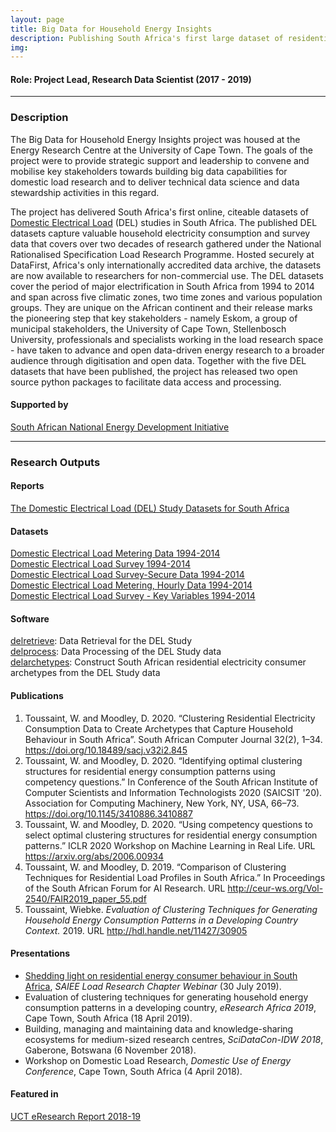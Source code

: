 ```yaml
---
layout: page
title: Big Data for Household Energy Insights
description: Publishing South Africa's first large dataset of residential electricity demand
img:
---
```


#### Role: Project Lead, Research Data Scientist (2017 - 2019)  
---
### Description
The Big Data for Household Energy Insights project was housed at the Energy Research Centre at the University of Cape Town. The goals of the project were to provide strategic support and leadership to convene and mobilise key stakeholders towards building big data capabilities for domestic load research and to deliver technical data science and data stewardship activities in this regard.

The project has delivered South Africa's first online, citeable datasets of <a href="https://www.datafirst.uct.ac.za/dataportal/index.php/catalog/NRSLR/about" target="_blank">Domestic Electrical Load</a> (DEL) studies in South Africa. The published DEL datasets capture valuable household electricity consumption and survey data that covers over two decades of research gathered under the National Rationalised Specification Load Research Programme. Hosted securely at DataFirst, Africa's only internationally accredited data archive, the datasets are now available to researchers for non-commercial use. The DEL datasets cover the period of major electrification in South Africa from 1994 to 2014 and span across five climatic zones, two time zones and various population groups. They are unique on the African continent and their release marks the pioneering step that key stakeholders - namely Eskom, a group of municipal stakeholders, the University of Cape Town, Stellenbosch University, professionals and specialists working in the load research space - have taken to advance and open data-driven energy research to a broader audience through digitisation and open data. Together with the five DEL datasets that have been published, the project has released two open source python packages to facilitate data access and processing.

#### Supported by  
<a href="https://www.sanedi.org.za/" target="_blank">South African National Energy Development Initiative</a>

---

### Research Outputs

#### Reports
<a href="https://doi.org/10.25375/uct.11774691.v1" target="_blank">The Domestic Electrical Load (DEL) Study Datasets for South Africa</a>

#### Datasets  
<a href="https://doi.org/10.25828/p3k7-r965" target="_blank">Domestic Electrical Load Metering Data 1994-2014</a>  
<a href="https://www.datafirst.uct.ac.za/dataportal/index.php/catalog/755" target="_blank">Domestic Electrical Load Survey 1994-2014</a>  
<a href="https://www.datafirst.uct.ac.za/dataportal/index.php/catalog/757" target="_blank">Domestic Electrical Load Survey-Secure Data 1994-2014</a>   
<a href="https://doi.org/10.25828/56nh-fw77" target="_blank">Domestic Electrical Load Metering, Hourly Data 1994-2014</a>  
<a href="https://doi.org/10.25828/mf8s-hh79" target="_blank">Domestic Electrical Load Survey - Key Variables 1994-2014</a>  

#### Software
<a href="https://github.com/wiebket/delretrieve" target="_blank">delretrieve</a>: Data Retrieval for the DEL Study  
<a href="https://github.com/wiebket/delprocess" target="_blank">delprocess</a>: Data Processing of the DEL Study data  
<a href="https://github.com/wiebket/delarchetypes" target="_blank">delarchetypes</a>: Construct South African residential electricity consumer archetypes from the DEL Study data  

#### Publications
1. Toussaint, W. and Moodley, D. 2020. “Clustering Residential Electricity Consumption Data to Create Archetypes that Capture Household Behaviour in South Africa”. South African Computer Journal 32(2), 1–34. <a href="https://doi.org/10.18489/sacj.v32i2.845" target="_blank">https://doi.org/10.18489/sacj.v32i2.845</a>
2. Toussaint, W. and Moodley, D. 2020. “Identifying optimal clustering structures for residential energy consumption patterns using competency questions.” In Conference of the South African Institute of Computer Scientists and Information Technologists 2020 (SAICSIT '20). Association for Computing Machinery, New York, NY, USA, 66–73. <a href="https://doi.org/10.1145/3410886.3410887" target="_blank">https://doi.org/10.1145/3410886.3410887</a>
3. Toussaint, W. and Moodley, D. 2020. “Using competency questions to select optimal clustering structures for residential energy consumption patterns.” ICLR 2020 Workshop on Machine Learning in Real Life. URL <a href="https://arxiv.org/abs/2006.00934" target="_blank">https://arxiv.org/abs/2006.00934</a>
4. Toussaint, W. and Moodley, D. 2019. “Comparison of Clustering Techniques for Residential Load Profiles in South Africa.” In Proceedings of the South African Forum for AI Research. URL <a href="http://ceur-ws.org/Vol-2540/FAIR2019_paper_55.pdf" target="_blank">http://ceur-ws.org/Vol-2540/FAIR2019_paper_55.pdf</a>
5. Toussaint, Wiebke. _Evaluation of Clustering Techniques for Generating Household Energy Consumption Patterns in a Developing Country Context._ 2019. URL <a href="http://hdl.handle.net/11427/30905" target="_blank">http://hdl.handle.net/11427/30905</a>

#### Presentations
* <a href="https://youtu.be/ULBfbPN5i7I" target="_blank">Shedding light on residential energy consumer behaviour in South Africa</a>, _SAIEE Load Research Chapter Webinar_ (30 July 2019).   
* Evaluation of clustering techniques for generating household energy consumption patterns in a developing country, _eResearch Africa 2019_, Cape Town, South Africa (18 April 2019).  
* Building, managing and maintaining data and knowledge-sharing ecosystems for medium-sized research centres, _SciDataCon-IDW 2018_, Gaberone, Botswana (6 November 2018).  
* Workshop on Domestic Load Research, _Domestic Use of Energy Conference_, Cape Town, South Africa (4 April 2018).

#### Featured in 
<a href="https://www.uct.ac.za/main/research/publications/eresearch-reports">UCT eResearch Report 2018-19</a>
